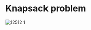 # Knapsack problem

![12512 1](https://user-images.githubusercontent.com/33149233/39395304-1aac52aa-4aee-11e8-996f-018241ed8999.jpg)
